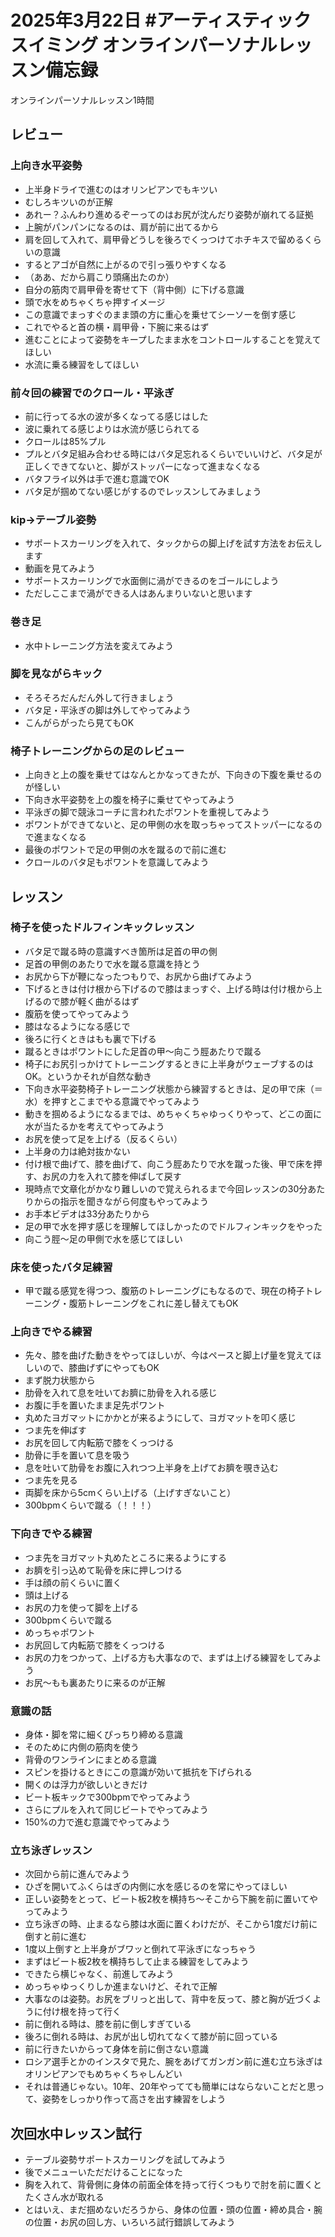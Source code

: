 # 2025年3月22日 #アーティスティックスイミング オンラインパーソナルレッスン備忘録
オンラインパーソナルレッスン1時間  
## レビュー
### 上向き水平姿勢
- 上半身ドライで進むのはオリンピアンでもキツい
- むしろキツいのが正解
- あれー？ふんわり進めるぞーってのはお尻が沈んだり姿勢が崩れてる証拠
- 上腕がパンパンになるのは、肩が前に出てるから
- 肩を回して入れて、肩甲骨どうしを後ろでくっつけてホチキスで留めるくらいの意識
- するとアゴが自然に上がるので引っ張りやすくなる
- （ああ、だから肩こり頭痛出たのか）
- 自分の筋肉で肩甲骨を寄せて下（背中側）に下げる意識
- 頭で水をめちゃくちゃ押すイメージ
- この意識でまっすぐのまま頭の方に重心を乗せてシーソーを倒す感じ
- これでやると首の横・肩甲骨・下腕に来るはず
- 進むことによって姿勢をキープしたまま水をコントロールすることを覚えてほしい
- 水流に乗る練習をしてほしい
### 前々回の練習でのクロール・平泳ぎ
- 前に行ってる水の波が多くなってる感じはした
- 波に乗れてる感じよりは水流が感じられてる
- クロールは85%プル
- プルとバタ足組み合わせる時にはバタ足忘れるくらいでいいけど、バタ足が正しくできてないと、脚がストッパーになって進まなくなる
- バタフライ以外は手で進む意識でOK
- バタ足が掴めてない感じがするのでレッスンしてみましょう
### kip→テーブル姿勢
- サポートスカーリングを入れて、タックからの脚上げを試す方法をお伝えします
- 動画を見てみよう
- サポートスカーリングで水面側に渦ができるのをゴールにしよう
- ただしここまで渦ができる人はあんまりいないと思います
### 巻き足
- 水中トレーニング方法を変えてみよう
### 脚を見ながらキック
- そろそろだんだん外して行きましょう
- バタ足・平泳ぎの脚は外してやってみよう
- こんがらがったら見てもOK
### 椅子トレーニングからの足のレビュー
- 上向きと上の腹を乗せてはなんとかなってきたが、下向きの下腹を乗せるのが怪しい
- 下向き水平姿勢を上の腹を椅子に乗せてやってみよう
- 平泳ぎの脚で競泳コーチに言われたポワントを重視してみよう
- ポワントができてないと、足の甲側の水を取っちゃってストッパーになるので進まなくなる
- 最後のポワントで足の甲側の水を蹴るので前に進む
- クロールのバタ足もポワントを意識してみよう
## レッスン
### 椅子を使ったドルフィンキックレッスン
- バタ足で蹴る時の意識すべき箇所は足首の甲の側
- 足首の甲側のあたりで水を蹴る意識を持とう
- お尻から下が鞭になったつもりで、お尻から曲げてみよう
- 下げるときは付け根から下げるので膝はまっすぐ、上げる時は付け根から上げるので膝が軽く曲がるはず
- 腹筋を使ってやってみよう
- 膝はなるようになる感じで
- 後ろに行くときはもも裏で下げる
- 蹴るときはポワントにした足首の甲～向こう脛あたりで蹴る
- 椅子にお尻引っかけてトレーニングするときに上半身がウェーブするのはOK。というかそれが自然な動き
- 下向き水平姿勢椅子トレーニング状態から練習するときは、足の甲で床（＝水）を押すとこまでやる意識でやってみよう
- 動きを掴めるようになるまでは、めちゃくちゃゆっくりやって、どこの面に水が当たるかを考えてやってみよう
- お尻を使って足を上げる（反るくらい）
- 上半身の力は絶対抜かない
- 付け根で曲げて、膝を曲げて、向こう脛あたりで水を蹴った後、甲で床を押す、お尻の力を入れて膝を伸ばして戻す
- 現時点で文章化がかなり難しいので覚えられるまで今回レッスンの30分あたりからの指示を聞きながら何度もやってみよう
- お手本ビデオは33分あたりから
- 足の甲で水を押す感じを理解してほしかったのでドルフィンキックをやった
- 向こう脛～足の甲側で水を感じてほしい
### 床を使ったバタ足練習
- 甲で蹴る感覚を得つつ、腹筋のトレーニングにもなるので、現在の椅子トレーニング・腹筋トレーニングをこれに差し替えてもOK
### 上向きでやる練習
- 先々、膝を曲げた動きをやってほしいが、今はペースと脚上げ量を覚えてほしいので、膝曲げずにやってもOK
- まず脱力状態から
- 肋骨を入れて息を吐いてお臍に肋骨を入れる感じ
- お腹に手を置いたまま足先ポワント
- 丸めたヨガマットにかかとが来るようにして、ヨガマットを叩く感じ
- つま先を伸ばす
- お尻を回して内転筋で膝をくっつける
- 肋骨に手を置いて息を吸う
- 息を吐いて肋骨をお腹に入れつつ上半身を上げてお臍を覗き込む
- つま先を見る
- 両脚を床から5cmくらい上げる（上げすぎないこと）
- 300bpmくらいで蹴る（！！！）
### 下向きでやる練習
- つま先をヨガマット丸めたところに来るようにする
- お臍を引っ込めて恥骨を床に押しつける
- 手は顔の前くらいに置く
- 頭は上げる
- お尻の力を使って脚を上げる
- 300bpmくらいで蹴る
- めっちゃポワント
- お尻回して内転筋で膝をくっつける
- お尻の力をつかって、上げる方も大事なので、まずは上げる練習をしてみよう
- お尻～もも裏あたりに来るのが正解
### 意識の話
- 身体・脚を常に細くぴっちり締める意識
- そのために内側の筋肉を使う
- 背骨のワンラインにまとめる意識
- スピンを掛けるときにこの意識が効いて抵抗を下げられる
- 開くのは浮力が欲しいときだけ
- ビート板キックで300bpmでやってみよう
- さらにプルを入れて同じビートでやってみよう
- 150%の力で進む意識でやってみよう
### 立ち泳ぎレッスン
- 次回から前に進んでみよう
- ひざを開いてふくらはぎの内側に水を感じるのを常にやってほしい
- 正しい姿勢をとって、ビート板2枚を横持ち～そこから下腕を前に置いてやってみよう
- 立ち泳ぎの時、止まるなら膝は水面に置くわけだが、そこから1度だけ前に倒すと前に進む
- 1度以上倒すと上半身がブワッと倒れて平泳ぎになっちゃう
- まずはビート板2枚を横持ちして止まる練習をしてみよう
- できたら横じゃなく、前進してみよう
- めっちゃゆっくりしか進まないけど、それで正解
- 大事なのは姿勢。お尻をブリっと出して、背中を反って、膝と胸が近づくように付け根を持って行く
- 前に倒れる時は、膝を前に倒しすぎている
- 後ろに倒れる時は、お尻が出し切れてなくて膝が前に回っている
- 前に行きたいからって身体を前に倒さない意識
- ロシア選手とかのインスタで見た、腕をあげてガンガン前に進む立ち泳ぎはオリンピアンでもめちゃくちゃしんどい
- それは普通じゃない。10年、20年やってても簡単にはならないことだと思って、姿勢をしっかり作って高さを出す練習をしよう
## 次回水中レッスン試行
- テーブル姿勢サポートスカーリングを試してみよう
- 後でメニューいただだけることになった
- 胸を入れて、背骨側に身体の前面全体を持って行くつもりで肘を前に置くとたくさん水が取れる
- とはいえ、まだ掴めないだろうから、身体の位置・頭の位置・締め具合・腕の位置・お尻の回し方、いろいろ試行錯誤してみよう